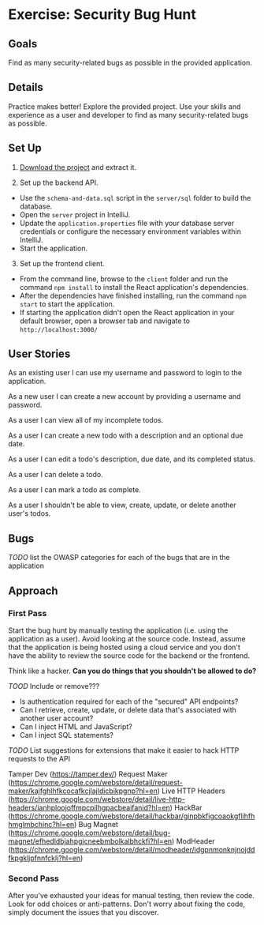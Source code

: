 # Exercise: Security Bug Hunt

## Goals

Find as many security-related bugs as possible in the provided application.

## Details

Practice makes better! Explore the provided project. Use your skills and experience as a user and developer to find as many security-related bugs as possible.

## Set Up

1. [Download the project](../assets/todos.zip) and extract it.

2. Set up the backend API.

* Use the `schema-and-data.sql` script in the `server/sql` folder to build the database.
* Open the `server` project in IntelliJ.
* Update the `application.properties` file with your database server credentials or configure the necessary environment variables within IntelliJ.
* Start the application.

3. Set up the frontend client.

* From the command line, browse to the `client` folder and run the command `npm install` to install the React application's dependencies.
* After the dependencies have finished installing, run the command `npm start` to start the application.
* If starting the application didn't open the React application in your default browser, open a browser tab and navigate to `http://localhost:3000/`

## User Stories

As an existing user I can use my username and password to login to the application.

As a new user I can create a new account by providing a username and password.

As a user I can view all of my incomplete todos.

As a user I can create a new todo with a description and an optional due date.

As a user I can edit a todo's description, due date, and its completed status.

As a user I can delete a todo.

As a user I can mark a todo as complete.

As a user I shouldn't be able to view, create, update, or delete another user's todos.

## Bugs

_TODO_ list the OWASP categories for each of the bugs that are in the application







## Approach

### First Pass

Start the bug hunt by manually testing the application (i.e. using the application as a user). Avoid looking at the source code. Instead, assume that the application is being hosted using a cloud service and you don't have the ability to review the source code for the backend or the frontend.

Think like a hacker. **Can you do things that you shouldn't be allowed to do?**

_TOOD_ Include or remove???

* Is authentication required for each of the "secured" API endpoints?
* Can I retrieve, create, update, or delete data that's associated with another user account?
* Can I inject HTML and JavaScript?
* Can I inject SQL statements?

_TODO_ List suggestions for extensions that make it easier to hack HTTP requests to the API

Tamper Dev (https://tamper.dev/)
Request Maker (https://chrome.google.com/webstore/detail/request-maker/kajfghlhfkcocafkcjlajldicbikpgnp?hl=en)
Live HTTP Headers (https://chrome.google.com/webstore/detail/live-http-headers/ianhploojoffmpcpilhgpacbeaifanid?hl=en)
HackBar (https://chrome.google.com/webstore/detail/hackbar/ginpbkfigcoaokgflihfhhmglmbchinc?hl=en)
Bug Magnet (https://chrome.google.com/webstore/detail/bug-magnet/efhedldbjahpgjcneebmbolkalbhckfi?hl=en)
ModHeader (https://chrome.google.com/webstore/detail/modheader/idgpnmonknjnojddfkpgkljpfnnfcklj?hl=en)







### Second Pass

After you've exhausted your ideas for manual testing, then review the code. Look for odd choices or anti-patterns. Don't worry about fixing the code, simply document the issues that you discover.
